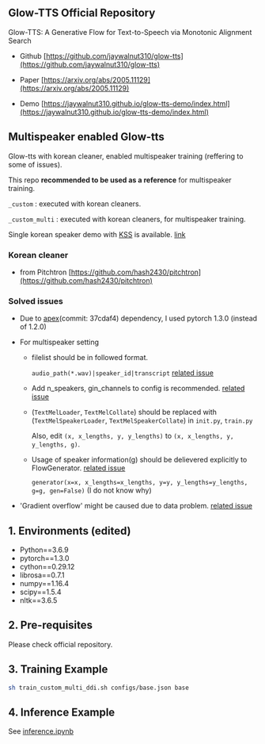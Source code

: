 ## Glow-TTS Official Repository  

Glow-TTS: A Generative Flow for Text-to-Speech via Monotonic Alignment Search  

- Github [https://github.com/jaywalnut310/glow-tts](https://github.com/jaywalnut310/glow-tts)  

- Paper [https://arxiv.org/abs/2005.11129](https://arxiv.org/abs/2005.11129)   

- Demo [https://jaywalnut310.github.io/glow-tts-demo/index.html](https://jaywalnut310.github.io/glow-tts-demo/index.html)  

## Multispeaker enabled Glow-tts

Glow-tts with korean cleaner, enabled multispeaker training (reffering to some of issues).  

This repo **recommended to be used as a reference** for multispeaker training.  

`_custom` : executed with korean cleaners.  

`_custom_multi` : executed with korean cleaners, for multispeaker training.  

Single korean speaker demo with [KSS](https://www.kaggle.com/bryanpark/korean-single-speaker-speech-dataset) is available. [link](https://eirene-aisa.notion.site/Glow-TTS-Demo-Korean-6ec78816350e495fa468792bf958d241)


### Korean cleaner  

- from Pitchtron [https://github.com/hash2430/pitchtron](https://github.com/hash2430/pitchtron)  

### Solved issues  

- Due to [apex](https://github.com/NVIDIA/apex)(commit: 37cdaf4) dependency, I used pytorch 1.3.0 (instead of 1.2.0)  

- For multispeaker setting

  - filelist should be in followed format.  
  
    `audio_path(*.wav)|speaker_id|transcript` [related issue](https://github.com/jaywalnut310/glow-tts/issues/13)  

  - Add n_speakers, gin_channels to config is recommended. [related issue](https://github.com/jaywalnut310/glow-tts/issues/4)  

  - (`TextMelLoader`, `TextMelCollate`) should be replaced with (`TextMelSpeakerLoader`, `TextMelSpeakerCollate`) in `init.py`, `train.py`  
  
    Also, edit `(x, x_lengths, y, y_lengths)` to `(x, x_lengths, y, y_lengths, g)`.  

  - Usage of speaker information(g) should be delievered explicitly to FlowGenerator. [related issue](https://github.com/jaywalnut310/glow-tts/issues/56)   
  
    `generator(x=x, x_lengths=x_lengths, y=y, y_lengths=y_lengths, g=g, gen=False)` (I do not know why)

- 'Gradient overflow' might be caused due to data problem. [related issue](https://github.com/jaywalnut310/glow-tts/issues/36)  

## 1. Environments (edited)

* Python==3.6.9
* pytorch==1.3.0
* cython==0.29.12
* librosa==0.7.1
* numpy==1.16.4
* scipy==1.5.4
* nltk==3.6.5

## 2. Pre-requisites

Please check official repository. 

## 3. Training Example

```sh
sh train_custom_multi_ddi.sh configs/base.json base
```

## 4. Inference Example

See [inference.ipynb](./inference.ipynb)
